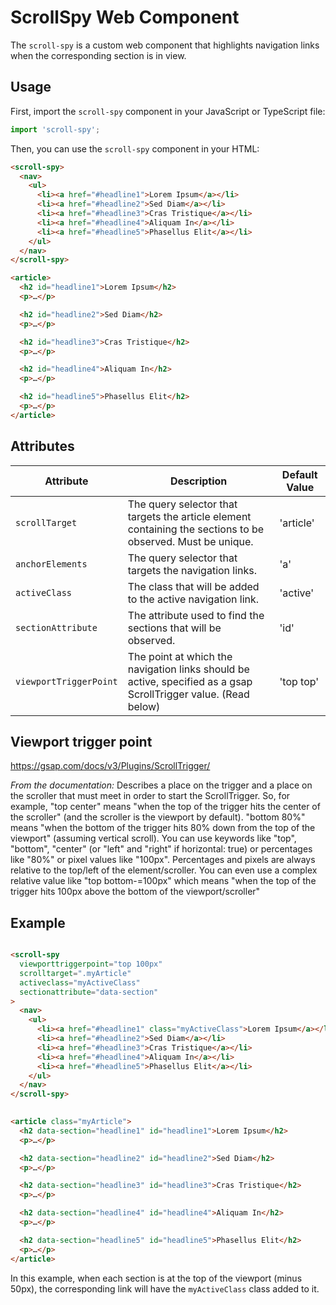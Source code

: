 # ScrollSpy Web Component

The `scroll-spy` is a custom web component that highlights navigation links when the corresponding section is in view.

## Usage

First, import the `scroll-spy` component in your JavaScript or TypeScript file:

```javascript
import 'scroll-spy';
```

Then, you can use the `scroll-spy` component in your HTML:

```html
<scroll-spy>
  <nav>
    <ul>
      <li><a href="#headline1">Lorem Ipsum</a></li>
      <li><a href="#headline2">Sed Diam</a></li>
      <li><a href="#headline3">Cras Tristique</a></li>
      <li><a href="#headline4">Aliquam In</a></li>
      <li><a href="#headline5">Phasellus Elit</a></li>
    </ul>
  </nav>
</scroll-spy>

<article>
  <h2 id="headline1">Lorem Ipsum</h2>
  <p>…</p>

  <h2 id="headline2">Sed Diam</h2>
  <p>…</p>

  <h2 id="headline3">Cras Tristique</h2>
  <p>…</p>

  <h2 id="headline4">Aliquam In</h2>
  <p>…</p>

  <h2 id="headline5">Phasellus Elit</h2>
  <p>…</p>
</article>
```

## Attributes

| Attribute             | Description                                                                                   | Default Value   |
|-----------------------|-----------------------------------------------------------------------------------------------|-----------------|
| `scrollTarget`        | The query selector that targets the article element containing the sections to be observed. Must be unique. | 'article'       |
| `anchorElements`        | The query selector that targets the navigation links.                                         | 'a'             |
| `activeClass`         | The class that will be added to the active navigation link.                                   | 'active'        |
| `sectionAttribute`    | The attribute used to find the sections that will be observed.                                | 'id'            |
| `viewportTriggerPoint`| The point at which the navigation links should be active, specified as a gsap ScrollTrigger value. (Read below) | 'top top'  |


## Viewport trigger point
https://gsap.com/docs/v3/Plugins/ScrollTrigger/

_From the documentation:_
Describes a place on the trigger and a place on the scroller that must meet in order to start the ScrollTrigger. So, for example, "top center" means "when the top of the trigger hits the center of the scroller" (and the scroller is the viewport by default). "bottom 80%" means "when the bottom of the trigger hits 80% down from the top of the viewport" (assuming vertical scroll). You can use keywords like "top", "bottom", "center" (or "left" and "right" if horizontal: true) or percentages like "80%" or pixel values like "100px". Percentages and pixels are always relative to the top/left of the element/scroller. You can even use a complex relative value like "top bottom-=100px" which means "when the top of the trigger hits 100px above the bottom of the viewport/scroller"


## Example

```html

<scroll-spy
  viewporttriggerpoint="top 100px"
  scrolltarget=".myArticle"
  activeclass="myActiveClass"
  sectionattribute="data-section"
>
  <nav>
    <ul>
      <li><a href="#headline1" class="myActiveClass">Lorem Ipsum</a></li>
      <li><a href="#headline2">Sed Diam</a></li>
      <li><a href="#headline3">Cras Tristique</a></li>
      <li><a href="#headline4">Aliquam In</a></li>
      <li><a href="#headline5">Phasellus Elit</a></li>
    </ul>
  </nav>
</scroll-spy>
  

<article class="myArticle">
  <h2 data-section="headline1" id="headline1">Lorem Ipsum</h2>
  <p>…</p>

  <h2 data-section="headline2" id="headline2">Sed Diam</h2>
  <p>…</p>

  <h2 data-section="headline3" id="headline3">Cras Tristique</h2>
  <p>…</p>

  <h2 data-section="headline4" id="headline4">Aliquam In</h2>
  <p>…</p>

  <h2 data-section="headline5" id="headline5">Phasellus Elit</h2>
  <p>…</p>
</article>
```


In this example, when each section is at the top of the viewport (minus 50px), the corresponding link will have the `myActiveClass` class added to it.